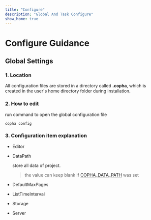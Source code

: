 ```yaml
---
title: "Configure"
description: "Global And Task Configure"
show_home: true
---
```


# Configure Guidance

## Global Settings
### 1. Location
All configuration files are stored in a directory called **.copha**, which is created in the user's home directory folder during installation.

### 2. How to edit

run command to open the global configuration file
```
copha config
```

### 3. Configuration item explanation

- Editor
- DataPath

    store all data of project.
    > the value can keep blank if [COPHA_DATA_PATH](/env#COPHA_DATA_PATH) was set

- DefaultMaxPages
- ListTimeInterval
- Storage
- Server
